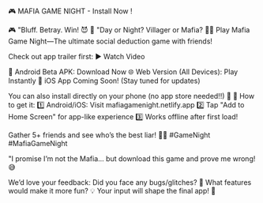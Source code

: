 🎮 MAFIA GAME NIGHT - Install Now !

🎮 "Bluff. Betray. Win! 😈
🌙 "Day or Night? Villager or Mafia? 🕵️‍♂
Play Mafia Game Night—The ultimate social deduction game with friends!

Check out app trailer first:
▶️ Watch Video

📲 Android Beta APK: Download Now
🌐 Web Version (All Devices): Play Instantly
🍎 iOS App Coming Soon! (Stay tuned for updates)

You can also install directly on your phone (no app store needed!!) 🎉
🔹 How to get it:
1️⃣ Android/iOS: Visit mafiagamenight.netlify.app
2️⃣ Tap "Add to Home Screen" for app-like experience
3️⃣ Works offline after first load!

Gather 5+ friends and see who’s the best liar! 🕵️‍♂️  #GameNight #MafiaGameNight

"I promise I’m not the Mafia... but download this game and prove me wrong! 😅 

We’d love your feedback:
Did you face any bugs/glitches? 🐞
What features would make it more fun? 💡
Your input will shape the final app! 🙌